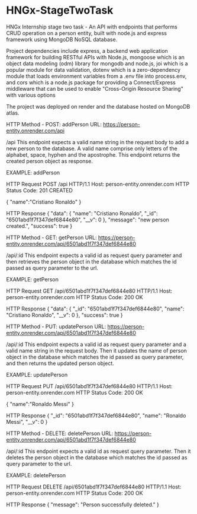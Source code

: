 # HNGx-StageTwoTask

HNGx Internship stage two task - An API with endpoints that performs CRUD operation on a person entity, built with node.js and express framework using MongoDB NoSQL database.

Project dependencies include express, a backend web application framework for building RESTful APIs with Node.js, mongoose which is an object data modeling (odm) library for mongodb and node.js, joi which is a popular module for data validation, dotenv which is a zero-dependency module that loads environment variables from a .env file into process.env, and cors which is a node.js package for providing a Connect/Express middleware that can be used to enable "Cross-Origin Resource Sharing" with various options

The project was deployed on render and the database hosted on MongoDB atlas.

HTTP Method - POST: addPerson
URL: https://person-entity.onrender.com/api

/api
This endpoint expects a valid name string in the request body to add a new person to the database.
A valid name comprise only letters of the alphabet, space, hyphen and the apostrophe.
This endpoint returns the created person object as response.

EXAMPLE: addPerson

HTTP Request
POST /api HTTP/1.1
Host: person-entity.onrender.com
HTTP Status Code: 201 CREATED

{
"name":"Cristiano Ronaldo"
}

HTTP Response
{
"data": {
"name": "Cristiano Ronaldo",
"\_id": "6501abd1f7f347def6844e80",
"\_\_v": 0
},
"message": "new person created.",
"success": true
}

HTTP Method - GET: getPerson
URL: https://person-entity.onrender.com/api/6501abd1f7f347def6844e80

/api/:id
This endpoint expects a valid id as request query parameter and then retrieves the person object in the database which matches the id passed as query parameter to the url.

EXAMPLE: getPerson

HTTP Request
GET /api/6501abd1f7f347def6844e80 HTTP/1.1
Host: person-entity.onrender.com
HTTP Status Code: 200 OK

HTTP Response
{
"data": {
"\_id": "6501abd1f7f347def6844e80",
"name": "Cristiano Ronaldo",
"\_\_v": 0
},
"success": true
}

HTTP Method - PUT: updatePerson
URL: https://person-entity.onrender.com/api/6501abd1f7f347def6844e80

/api/:id
This endpoint expects a valid id as request query parameter and a valid name string in the request body. Then it updates the name of person object in the database which matches the id passed as query parameter, and then returns the updated person object.

EXAMPLE: updatePerson

HTTP Request
PUT /api/6501abd1f7f347def6844e80 HTTP/1.1
Host: person-entity.onrender.com
HTTP Status Code: 200 OK

{
"name":"Ronaldo Messi"
}

HTTP Response
{
"\_id": "6501abd1f7f347def6844e80",
"name": "Ronaldo Messi",
"\_\_v": 0
}

HTTP Method - DELETE: deletePerson
URL: https://person-entity.onrender.com/api/6501abd1f7f347def6844e80

/api/:id
This endpoint expects a valid id as request query parameter.
Then it deletes the person object in the database which matches the id passed as query parameter to the url.

EXAMPLE: deletePerson

HTTP Request
DELETE /api/6501abd1f7f347def6844e80 HTTP/1.1
Host: person-entity.onrender.com
HTTP Status Code: 200 OK

HTTP Response
{
"message": "Person successfully deleted."
}
